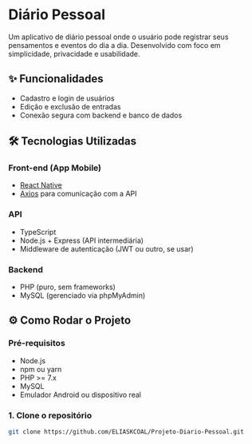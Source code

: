 # Diário Pessoal

Um aplicativo de diário pessoal onde o usuário pode registrar seus pensamentos e eventos do dia a dia. Desenvolvido com foco em simplicidade, privacidade e usabilidade.

## ✨ Funcionalidades

- Cadastro e login de usuários
- Edição e exclusão de entradas
- Conexão segura com backend e banco de dados

## 🛠️ Tecnologias Utilizadas

### Front-end (App Mobile)
- [React Native](https://reactnative.dev/)
- [Axios](https://axios-http.com/) para comunicação com a API

### API
- TypeScript
- Node.js + Express (API intermediária)
- Middleware de autenticação (JWT ou outro, se usar)

### Backend
- PHP (puro, sem frameworks)
- MySQL (gerenciado via phpMyAdmin)

## ⚙️ Como Rodar o Projeto

### Pré-requisitos
- Node.js
- npm ou yarn
- PHP >= 7.x
- MySQL
- Emulador Android ou dispositivo real

### 1. Clone o repositório

```bash
git clone https://github.com/ELIASKCOAL/Projeto-Diario-Pessoal.git
